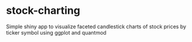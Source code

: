 # stock-charting
Simple shiny app to visualize faceted candlestick charts of stock prices by ticker symbol using ggplot and quantmod
